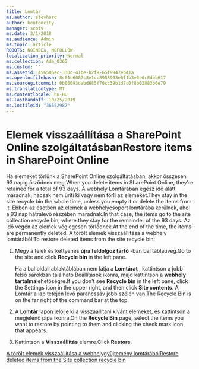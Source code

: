 ```yaml
---
title: Lomtár
ms.author: stevhord
author: bentoncity
manager: scotv
ms.date: 3/1/2018
ms.audience: Admin
ms.topic: article
ROBOTS: NOINDEX, NOFOLLOW
localization_priority: Normal
ms.collection: Adm_O365
ms.custom: ''
ms.assetid: 456586ec-330c-41be-b2f9-65f9947eb41a
ms.openlocfilehash: 8c61c6007c8e1cc8958993e0f1b3e0e6c0dbb617
ms.sourcegitcommit: 0b06093dabd685f76cc39b1d7c0f8b03883b6e79
ms.translationtype: MT
ms.contentlocale: hu-HU
ms.lasthandoff: 10/25/2019
ms.locfileid: "36552987"
---
```

# <a name="restore-items-in-sharepoint-online"></a><span data-ttu-id="df9b9-102">Elemek visszaállítása a SharePoint Online szolgáltatásban</span><span class="sxs-lookup"><span data-stu-id="df9b9-102">Restore items in SharePoint Online</span></span>

<span data-ttu-id="df9b9-103">Ha elemeket törlünk a SharePoint Online szolgáltatásban, akkor összesen 93 napig őrződnek meg.</span><span class="sxs-lookup"><span data-stu-id="df9b9-103">When you delete items in SharePoint Online, they're retained for a total of 93 days.</span></span> <span data-ttu-id="df9b9-104">A webhely Lomtárában egész idő alatt maradnak, hacsak nem üríti ki vagy nem törli az elemeket.</span><span class="sxs-lookup"><span data-stu-id="df9b9-104">They stay in the site recycle bin the whole time, unless you empty it or delete the items from it.</span></span> <span data-ttu-id="df9b9-105">Ebben az esetben az elemek a webhelycsoport lomtárába kerülnek, ahol a 93 nap hátralevő részében maradnak.</span><span class="sxs-lookup"><span data-stu-id="df9b9-105">In that case, the items go to the site collection recycle bin, where they stay for the remainder of the 93 days.</span></span> <span data-ttu-id="df9b9-106">Az idő végén az elemek véglegesen törlődnek.</span><span class="sxs-lookup"><span data-stu-id="df9b9-106">At the end of the time, the items are permanently deleted.</span></span> <span data-ttu-id="df9b9-107">A törölt elemek visszaállítása a webhely lomtárából:</span><span class="sxs-lookup"><span data-stu-id="df9b9-107">To restore deleted items from the site recycle bin:</span></span>
  
1. <span data-ttu-id="df9b9-108">Megy a telek és kettyenés **újra feldolgoz tartó** -ban bal táblaüveg.</span><span class="sxs-lookup"><span data-stu-id="df9b9-108">Go to the site and click **Recycle bin** in the left pane.</span></span> 
    
    <span data-ttu-id="df9b9-109">Ha a bal oldali ablaktáblában nem látja a **Lomtárat** , kattintson a jobb felső sarokban található Beállítások ikonra, majd kattintson a **webhely tartalma**lehetőségre.</span><span class="sxs-lookup"><span data-stu-id="df9b9-109">If you don't see **Recycle bin** in the left pane, click the Settings icon in the upper right, and then click **Site contents**.</span></span> <span data-ttu-id="df9b9-110">A Lomtár a lap tetején lévő parancssáv jobb szélén van.</span><span class="sxs-lookup"><span data-stu-id="df9b9-110">The Recycle Bin is on the far right of the command bar at the top.</span></span>
    
2. <span data-ttu-id="df9b9-111">A **Lomtár** lapon jelölje ki a visszaállítani kívánt elemeket, és kattintson a megjelenő pipa ikonra.</span><span class="sxs-lookup"><span data-stu-id="df9b9-111">On the **Recycle Bin** page, select the items you want to restore by pointing to them and clicking the check mark icon that appears.</span></span> 
    
3. <span data-ttu-id="df9b9-112">Kattintson a **Visszaállítás** elemre.</span><span class="sxs-lookup"><span data-stu-id="df9b9-112">Click **Restore**.</span></span>
    
[<span data-ttu-id="df9b9-113">A törölt elemek visszaállítása a webhelygyűjtemény lomtárából</span><span class="sxs-lookup"><span data-stu-id="df9b9-113">Restore deleted items from the Site collection recycle bin</span></span>](https://go.microsoft.com/fwlink/?linkid=866439)
  

